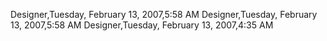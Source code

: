 ﻿Designer,Tuesday, February 13, 2007,5:58 AMDesigner,Tuesday, February 13, 2007,5:58 AMDesigner,Tuesday, February 13, 2007,4:35 AM